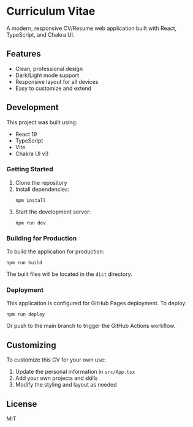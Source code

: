 # Curriculum Vitae

A modern, responsive CV/Resume web application built with React, TypeScript, and Chakra UI.

## Features

- Clean, professional design
- Dark/Light mode support
- Responsive layout for all devices
- Easy to customize and extend

## Development

This project was built using:
- React 19
- TypeScript
- Vite
- Chakra UI v3

### Getting Started

1. Clone the repository
2. Install dependencies:
   ```
   npm install
   ```
3. Start the development server:
   ```
   npm run dev
   ```

### Building for Production

To build the application for production:

```
npm run build
```

The built files will be located in the `dist` directory.

### Deployment

This application is configured for GitHub Pages deployment. To deploy:

```
npm run deploy
```

Or push to the main branch to trigger the GitHub Actions workflow.

## Customizing

To customize this CV for your own use:
1. Update the personal information in `src/App.tsx`
2. Add your own projects and skills
3. Modify the styling and layout as needed

## License

MIT
